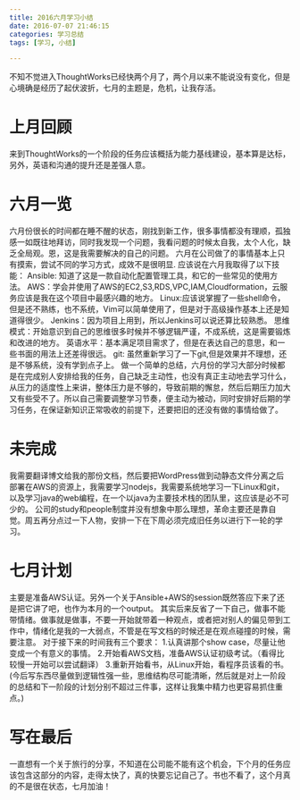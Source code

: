 ```yaml
---
title: 2016六月学习小结
date: 2016-07-07 21:46:15
categories: 学习总结
tags: [学习, 小结]

---
```


不知不觉进入ThoughtWorks已经快两个月了，两个月以来不能说没有变化，但是心境确是经历了起伏波折，七月的主题是，危机，让我存活。
<!--more-->

# 上月回顾
来到ThoughtWorks的一个阶段的任务应该概括为能力基线建设，基本算是达标，
另外，英语和沟通的提升还是差强人意。

# 六月一览
六月份很长的时间都在睡不醒的状态，刚找到新工作，很多事情都没有理顺，孤独感一如既往地拜访，同时我发现一个问题，我看问题的时候太自我，太个人化，缺乏全局观。恩，这是我需要解决的自己的问题。
六月在公司做了的事情基本上只有摸索，尝试不同的学习方式，成效不是很明显.
应该说在六月我取得了以下技能：
Ansible: 知道了这是一款自动化配置管理工具，和它的一些常见的使用方法。
AWS：学会并使用了AWS的EC2,S3,RDS,VPC,IAM,Cloudformation，云服务应该是我在这个项目中最感兴趣的地方。
Linux:应该说掌握了一些shell命令，但是还不熟练，也不系统，Vim可以简单使用了，但是对于高级操作基本上还是知道得很少。
Jenkins：因为项目上用到，所以Jenkins可以说还算比较熟悉。
思维模式：开始意识到自己的思维很多时候并不够逻辑严谨，不成系统，这是需要锻炼和改进的地方。
英语水平：基本满足项目需求了，但是在表达自己的意思，和一些书面的用法上还差得很远。
git: 虽然重新学习了一下git,但是效果并不理想，还是不够系统，没有学到点子上。
做一个简单的总结，六月份的学习大部分时候都是在完成别人安排给我的任务，自己缺乏主动性，也没有真正主动地去学习什么，从压力的适度性上来讲，整体压力是不够的，导致前期的懈怠，然后后期压力加大又有些受不了。所以自己需要调整学习节奏，便主动为被动，同时安排好后期的学习任务，在保证新知识正常吸收的前提下，还要把旧的还没有做的事情给做了。

# 未完成
我需要翻译博文给我的那份文档，然后要把WordPress做到动静态文件分离之后部署在AWS的资源上，我需要学习nodejs，我需要系统地学习一下Linux和git，以及学习java的web编程，在一个以java为主要技术栈的团队里，这应该是必不可少的。
公司的study和people制度并没有想象中那么理想，革命主要还是靠自觉。周五再分点过一下人物，安排一下在下周必须完成旧任务以进行下一轮的学习。


# 七月计划
主要是准备AWS认证。另外一个关于Ansible+AWS的session既然答应下来了还是把它讲了吧，也作为本月的一个output。
其实后来反省了一下自己，做事不能带情绪。做事就是做事，不要一开始就带着一种观点，或者把对别人的偏见带到工作中，情绪化是我的一大弱点，不管是在写文档的时候还是在观点碰撞的时候，需要注意。
对于接下来的时间我有三个要求：
1.认真讲那个show case，尽量让他变成一个有意义的事情。
2.开始看AWS文档，准备AWS认证初级考试。（看得比较慢一开始可以尝试翻译）
3.重新开始看书，从Linux开始，看程序员该看的书。
(今后写东西尽量做到逻辑性强一些，思维结构尽可能清晰，然后就是对上一阶段的总结和下一阶段的计划分别不超过三件事，这样让我集中精力也更容易抓住重点。)

# 写在最后
一直想有一个关于旅行的分享，不知道在公司能不能有这个机会，下个月的任务应该包含这部分的内容，走得太快了，真的快要忘记自己了。书也不看了，这个月真的不是很在状态，七月加油！
